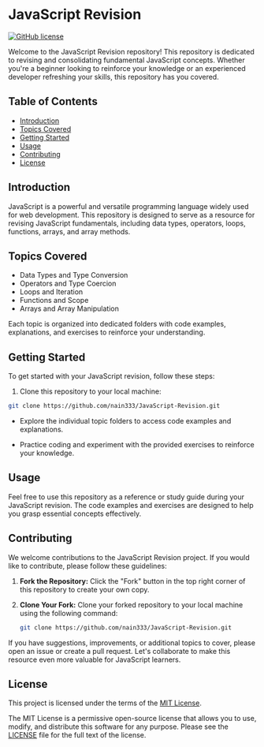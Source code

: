 # JavaScript Revision

[![GitHub license](https://img.shields.io/github/license/nain333/JavaScript-Revision)](https://github.com/nain333/JavaScript-Revision/blob/main/LICENSE)

Welcome to the JavaScript Revision repository! This repository is dedicated to revising and consolidating fundamental JavaScript concepts. Whether you're a beginner looking to reinforce your knowledge or an experienced developer refreshing your skills, this repository has you covered.

## Table of Contents

- [Introduction](#introduction)
- [Topics Covered](#topics-covered)
- [Getting Started](#getting-started)
- [Usage](#usage)
- [Contributing](#contributing)
- [License](#license)

## Introduction

JavaScript is a powerful and versatile programming language widely used for web development. This repository is designed to serve as a resource for revising JavaScript fundamentals, including data types, operators, loops, functions, arrays, and array methods.

## Topics Covered

- Data Types and Type Conversion
- Operators and Type Coercion
- Loops and Iteration
- Functions and Scope
- Arrays and Array Manipulation

Each topic is organized into dedicated folders with code examples, explanations, and exercises to reinforce your understanding.

## Getting Started

To get started with your JavaScript revision, follow these steps:

1. Clone this repository to your local machine:
```bash
git clone https://github.com/nain333/JavaScript-Revision.git
```
 - Explore the individual topic folders to access code examples and explanations.

- Practice coding and experiment with the provided exercises to reinforce your knowledge.

## Usage




Feel free to use this repository as a reference or study guide during your JavaScript revision. The code examples and exercises are designed to help you grasp essential concepts effectively.
## Contributing

We welcome contributions to the JavaScript Revision project. If you would like to contribute, please follow these guidelines:

1. **Fork the Repository:** Click the "Fork" button in the top right corner of this repository to create your own copy.

2. **Clone Your Fork:** Clone your forked repository to your local machine using the following command:

   ```bash
   git clone https://github.com/nain333/JavaScript-Revision.git

If you have suggestions, improvements, or additional topics to cover, please open an issue or create a pull request. Let's collaborate to make this resource even more valuable for JavaScript learners.

## License

This project is licensed under the terms of the [MIT License](LICENSE).

The MIT License is a permissive open-source license that allows you to use, modify, and distribute this software for any purpose. Please see the [LICENSE](LICENSE) file for the full text of the license.
